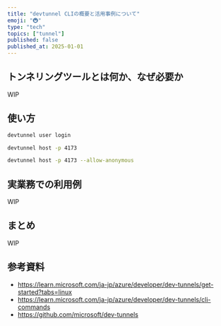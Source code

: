 ```yaml
---
title: "devtunnel CLIの概要と活用事例について"
emoji: "🚇"
type: "tech"
topics: ["tunnel"]
published: false
published_at: 2025-01-01
---
```


## トンネリングツールとは何か、なぜ必要か

WIP

## 使い方

```bash
devtunnel user login
```

```bash
devtunnel host -p 4173
```

```bash
devtunnel host -p 4173 --allow-anonymous
```

## 実業務での利用例

WIP

## まとめ

WIP

## 参考資料

- https://learn.microsoft.com/ja-jp/azure/developer/dev-tunnels/get-started?tabs=linux
- https://learn.microsoft.com/ja-jp/azure/developer/dev-tunnels/cli-commands
- https://github.com/microsoft/dev-tunnels
